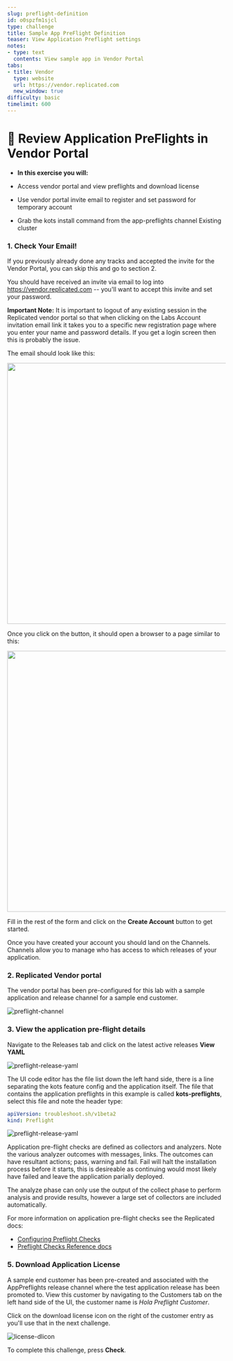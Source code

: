 ```yaml
---
slug: preflight-definition
id: o0spzfm1sjcl
type: challenge
title: Sample App PreFlight Definition
teaser: View Application Preflight settings
notes:
- type: text
  contents: View sample app in Vendor Portal
tabs:
- title: Vendor
  type: website
  url: https://vendor.replicated.com
  new_window: true
difficulty: basic
timelimit: 600
---
```


👋 Review Application PreFlights in Vendor Portal
=================================================

* **In this exercise you will:**

 * Access vendor portal and view preflights and download license
 * Use vendor portal invite email to register and set password for temporary account
 * Grab the kots install command from the app-preflights channel Existing cluster


### 1. Check Your Email!

If you previously already done any tracks and accepted the invite for the Vendor Portal, you can skip this and go to section 2.

You should have received an invite via email to log into https://vendor.replicated.com -- you'll want to accept this invite and set your password.

**Important Note:** It is important to logout of any existing session in the Replicated vendor portal so that when clicking on the Labs Account invitation email link it takes you to a specific new registration page where you enter your name and password details.  If you get a login screen then this is probably the issue.

The email should look like this:

<p align="center"><img src="../assets/email-invite.png" width=600></img></p>

Once you click on the button, it should open a browser to a page similar to this:

<p align="center"><img src="../assets/create-account.png" width=600></img></p>

Fill in the rest of the form and click on the **Create Account** button to get started.

Once you have created your account you should land on the Channels. Channels allow you to manage who has access to which releases of your application.


### 2. Replicated Vendor portal

The vendor portal has been pre-configured for this lab with a sample application and release channel for a sample end customer.

![preflight-channel](../assets/preflight-channel.png)


### 3. View the application pre-flight details

Navigate to the Releases tab and click on the latest active releases **View YAML**

![preflight-release-yaml](../assets/preflight-view-yaml-link.png)

The UI code editor has the file list down the left hand side, there is a line separating the kots feature config and the application itself.
The file that contains the application preflights in this example is called **kots-preflights**, select this file and note the header type:

```yaml
apiVersion: troubleshoot.sh/v1beta2
kind: Preflight
```

![preflight-release-yaml](../assets/preflight-release-yaml.png)

Application pre-flight checks are defined as collectors and analyzers. Note the various analyzer outcomes with messages, links.
The outcomes can have resultant actions; pass, warning and fail.  Fail will halt the installation process before it starts, this is desireable as continuing would most likely have failed and leave the application parially deployed.

The analyze phase can only use the output of the collect phase to perform analysis and provide results, however a large set of collectors are included automatically.

For more information on application pre-flight checks see the Replicated docs:
* <font color="LightBlue">[Configuring Preflight Checks](https://docs.replicated.com/vendor/preflight-support-bundle-creating)</font>
* <font color="LightBlue">[Preflight Checks Reference docs](https://docs.replicated.com/reference/custom-resource-preflight#preflight)</font>


### 5. Download Application License

A sample end customer has been pre-created and associated with the AppPreflights release channel where the test application release has been promoted to.  View this customer by navigating to the Customers tab on the left hand side of the UI, the customer name is *Hola Preflight Customer*.

Click on the download license icon on the right of the customer entry as you'll use that in the next challenge.

![license-dlicon](../assets/license-download-icon.png)


To complete this challenge, press **Check**.

